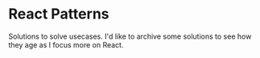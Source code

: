 # React Patterns

Solutions to solve usecases. I'd like to archive some solutions to see how they age as I focus more on React.